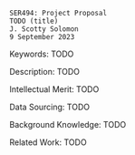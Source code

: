```
SER494: Project Proposal
TODO (title)
J. Scotty Solomon
9 September 2023
```

Keywords: TODO

Description: TODO

Intellectual Merit: TODO

Data Sourcing: TODO

Background Knowledge: TODO

Related Work: TODO